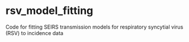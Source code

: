 # rsv_model_fitting
Code for fitting SEIRS transmission models for respiratory syncytial virus (RSV) to incidence data
